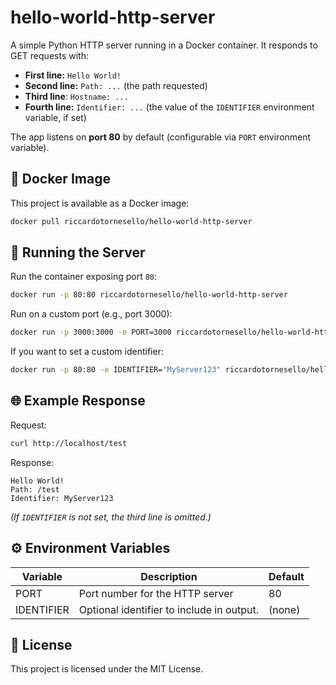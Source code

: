 # hello-world-http-server

A simple Python HTTP server running in a Docker container. It responds to GET requests with:

- **First line:** `Hello World!`
- **Second line:** `Path: ...` (the path requested)
- **Third line**: `Hostname: ...`
- **Fourth line:** `Identifier: ...` (the value of the `IDENTIFIER` environment variable, if set)

The app listens on **port 80** by default (configurable via `PORT` environment variable).

## 🐳 Docker Image

This project is available as a Docker image:

```bash
docker pull riccardotornesello/hello-world-http-server
```

## 🚀 Running the Server

Run the container exposing port `80`:

```bash
docker run -p 80:80 riccardotornesello/hello-world-http-server
```

Run on a custom port (e.g., port 3000):

```bash
docker run -p 3000:3000 -e PORT=3000 riccardotornesello/hello-world-http-server
```

If you want to set a custom identifier:

```bash
docker run -p 80:80 -e IDENTIFIER="MyServer123" riccardotornesello/hello-world-http-server
```

## 🌐 Example Response

Request:

```bash
curl http://localhost/test
```

Response:

```
Hello World!
Path: /test
Identifier: MyServer123
```

_(If `IDENTIFIER` is not set, the third line is omitted.)_

## ⚙️ Environment Variables

| Variable   | Description                               | Default |
| ---------- | ----------------------------------------- | ------- |
| PORT       | Port number for the HTTP server           | 80      |
| IDENTIFIER | Optional identifier to include in output. | (none)  |

## 📜 License

This project is licensed under the MIT License.
